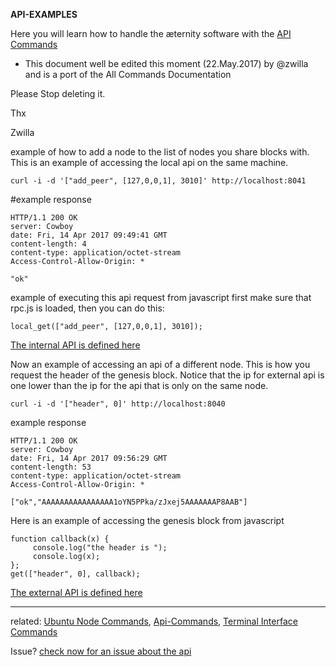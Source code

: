 **API-EXAMPLES**

Here you will learn how to handle the æternity software with the [API Commands](API-Commands)

+ This document well be edited this moment (22.May.2017) by @zwilla and is a port of the All Commands Documentation

Please Stop deleting it. 

Thx

Zwilla

example of how to add a node to the list of nodes you share blocks with.
This is an example of accessing the local api on the same machine.

```
curl -i -d '["add_peer", [127,0,0,1], 3010]' http://localhost:8041
```

#example response

```
HTTP/1.1 200 OK
server: Cowboy
date: Fri, 14 Apr 2017 09:49:41 GMT
content-length: 4
content-type: application/octet-stream
Access-Control-Allow-Origin: *

"ok"
```

example of executing this api request from javascript
first make sure that rpc.js is loaded, then you can do this:

```
local_get(["add_peer", [127,0,0,1], 3010]);
```

[The internal API is defined here](../../../aeternity/testnet/src/networking/internal_handler.erl)


Now an example of accessing an api of a different node.
This is how you request the header of the genesis block.
Notice that the ip for external api is one lower than the ip for the api
that is only on the same node.

```
curl -i -d '["header", 0]' http://localhost:8040
```

example response

```
HTTP/1.1 200 OK
server: Cowboy
date: Fri, 14 Apr 2017 09:56:29 GMT
content-length: 53
content-type: application/octet-stream
Access-Control-Allow-Origin: *

["ok","AAAAAAAAAAAAAAAA1oYN5PPka/zJxej5AAAAAAAP8AAB"]
```

Here is an example of accessing the genesis block from javascript

```
function callback(x) {
	 console.log("the header is ");
	 console.log(x);
};
get(["header", 0], callback);
```

[The external API is defined here](../../../src/networking/handler.erl)

***
related: [Ubuntu Node Commands](Ubuntu-Node-Commands), [Api-Commands](Api-Examples), [Terminal Interface Commands](Terminal-interface-commands)

Issue? [check now for an issue about the api](https://github.com/aeternity/testnet/issues?q=api) 

